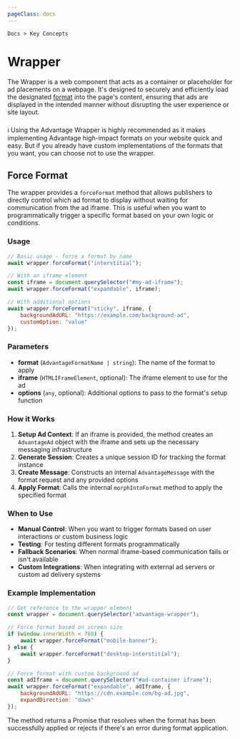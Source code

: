 ```yaml
---
pageClass: docs
---
```


<p class="text-sm text-slate-500"><code>Docs > Key Concepts</code></p>

# Wrapper

The Wrapper is a web component that acts as a container or placeholder for ad placements on a webpage. It's designed to securely and efficiently load the designated [format](formats.md) into the page's content, ensuring that ads are displayed in the intended manner without disrupting the user experience or site layout.

<div class="tip custom-block" style="padding-top: 8px">
  ℹ️ Using the Advantage Wrapper is highly recommended as it makes implementing Advantage high-impact formats on your website quick and easy. But if you already have custom implementations of the formats that you want, you can choose not to use the wrapper.
</div>

## Force Format

The wrapper provides a `forceFormat` method that allows publishers to directly control which ad format to display without waiting for communication from the ad iframe. This is useful when you want to programmatically trigger a specific format based on your own logic or conditions.

### Usage

```javascript
// Basic usage - force a format by name
await wrapper.forceFormat("interstitial");

// With an iframe element
const iframe = document.querySelector("#my-ad-iframe");
await wrapper.forceFormat("expandable", iframe);

// With additional options
await wrapper.forceFormat("sticky", iframe, {
    backgroundAdURL: "https://example.com/background-ad",
    customOption: "value"
});
```

### Parameters

-   **format** (`AdvantageFormatName | string`): The name of the format to apply
-   **iframe** (`HTMLIFrameElement`, optional): The iframe element to use for the ad
-   **options** (`any`, optional): Additional options to pass to the format's setup function

### How it Works

1. **Setup Ad Context**: If an iframe is provided, the method creates an `AdvantageAd` object with the iframe and sets up the necessary messaging infrastructure
2. **Generate Session**: Creates a unique session ID for tracking the format instance
3. **Create Message**: Constructs an internal `AdvantageMessage` with the format request and any provided options
4. **Apply Format**: Calls the internal `morphIntoFormat` method to apply the specified format

### When to Use

-   **Manual Control**: When you want to trigger formats based on user interactions or custom business logic
-   **Testing**: For testing different formats programmatically
-   **Fallback Scenarios**: When normal iframe-based communication fails or isn't available
-   **Custom Integrations**: When integrating with external ad servers or custom ad delivery systems

### Example Implementation

```javascript
// Get reference to the wrapper element
const wrapper = document.querySelector("advantage-wrapper");

// Force format based on screen size
if (window.innerWidth < 768) {
    await wrapper.forceFormat("mobile-banner");
} else {
    await wrapper.forceFormat("desktop-interstitial");
}

// Force format with custom background ad
const adIframe = document.querySelector("#ad-container iframe");
await wrapper.forceFormat("expandable", adIframe, {
    backgroundAdURL: "https://cdn.example.com/bg-ad.jpg",
    expandDirection: "down"
});
```

The method returns a Promise that resolves when the format has been successfully applied or rejects if there's an error during format application.
